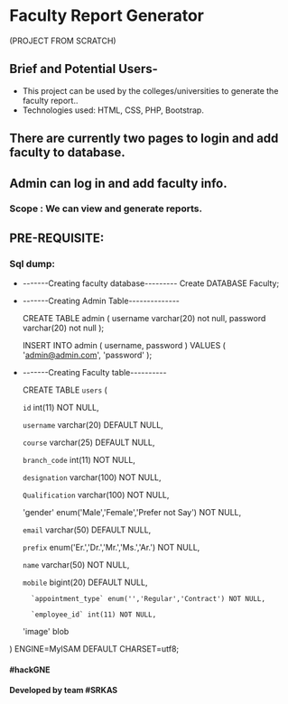 # Faculty Report Generator
(PROJECT FROM SCRATCH)

## Brief and Potential Users- 
- This project can be used by the colleges/universities to generate the faculty report..
- Technologies used: HTML, CSS, PHP, Bootstrap.

 


## There are currently two pages to login and add faculty to database.

##  Admin can log in and add faculty info.

### Scope : We can view and generate reports.


## PRE-REQUISITE: 
### Sql dump:


- -------Creating faculty database---------
    Create DATABASE Faculty;


- -------Creating Admin Table--------------

    CREATE TABLE admin ( username varchar(20) not null, password varchar(20) not null );

    INSERT INTO admin ( username, password ) VALUES ( 'admin@admin.com', 'password' );

- -------Creating Faculty table----------

    CREATE TABLE `users` (

  `id` int(11) NOT NULL,

  `username` varchar(20) DEFAULT NULL,

  `course` varchar(25) DEFAULT NULL,

  `branch_code` int(11) NOT NULL,

  `designation` varchar(100) NOT NULL,

  `Qualification` varchar(100) NOT NULL,

  'gender'  enum('Male','Female','Prefer not Say') NOT NULL,

  `email` varchar(50) DEFAULT NULL,

  `prefix` enum('Er.','Dr.','Mr.','Ms.','Ar.') NOT NULL,

  `name` varchar(50) NOT NULL,


  `mobile` bigint(20) DEFAULT NULL,

        `appointment_type` enum('','Regular','Contract') NOT NULL,

        `employee_id` int(11) NOT NULL,


   'image'  blob

 

) ENGINE=MyISAM DEFAULT CHARSET=utf8;

#### #hackGNE
#### Developed by team #SRKAS

